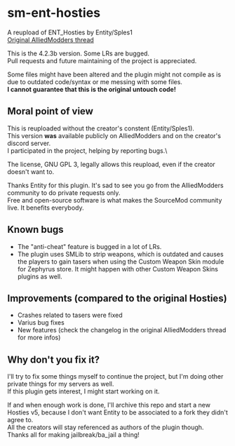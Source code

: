 # sm-ent-hosties
A reupload of ENT_Hosties by Entity/Sples1\
[Original AlliedModders thread](https://forums.alliedmods.net/showthread.php?t=307634)

This is the 4.2.3b version. Some LRs are bugged.\
Pull requests and future maintaining of the project is appreciated.

Some files might have been altered and the plugin might not compile as is due to outdated code/syntax or me messing with some files.\
**I cannot guarantee that this is the original untouch code!**

## Moral point of view
This is reuploaded without the creator's constent (Entity/Sples1).\
This version **was** available publicly on AlliedModders and on the creator's discord server.\
I participated in the project, helping by reporting bugs.\

The license, GNU GPL 3, legally allows this reupload, even if the creator doesn't want to.

Thanks Entity for this plugin. It's sad to see you go from the AlliedModders community to do private requests only.\
Free and open-source software is what makes the SourceMod community live. It benefits everybody.

## Known bugs
- The "anti-cheat" feature is bugged in a lot of LRs.
- The plugin uses SMLib to strip weapons, which is outdated and causes the players to gain tasers when using the Custom Weapon Skin module for Zephyrus store. It might happen with other Custom Weapon Skins plugins as well.

## Improvements (compared to the original Hosties)
- Crashes related to tasers were fixed
- Varius bug fixes
- New features (check the changelog in the original AlliedModders thread for more infos)

## Why don't you fix it?
I'll try to fix some things myself to continue the project, but I'm doing other private things for my servers as well.\
If this plugin gets interest, I might start working on it.

If and when enough work is done, I'll archive this repo and start a new Hosties v5, because I don't want Entity to be associated to a fork they didn't agree to.\
All the creators will stay referenced as authors of the plugin though.\
Thanks all for making jailbreak/ba_jail a thing!
